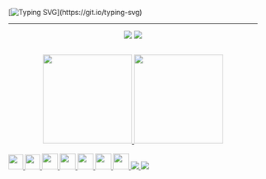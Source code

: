 [![Typing SVG](https://readme-typing-svg.herokuapp.com/?color=aaa9bb&size=35&center=true&vCenter=true&width=1000&lines=Hi+there,+my+name+is+Camila+Ferreira+de+Almeida;and+welcome+to+my+Github+profile!)](https://git.io/typing-svg)

---

<div align="center">
 <img heigth="32em" src="https://img.shields.io/badge/LinkedIn-0077B5?style=for-the-badge&logo=linkedin&logoColor=white" />
 <img heigth="32em" src="https://img.shields.io/badge/GitHub-100000?style=for-the-badge&logo=github&logoColor=white" />
</div>

##

<div align="center">
 <a href="https://github.com/jkvua">
  <img height="180em" src="https://github-readme-stats.vercel.app/api/top-langs/?username=Jkvua&layout=compact&langs_count=7&theme=midnight-purple"/>
  <img height="180em" src="https://github-readme-stats.vercel.app/api?username=Jkvua&show_icons=true&theme=midnight-purple&include_all_commits=true&count_private=true"/>
</div>

 <div style="display: inline_block"><br>
  <img height="30em" src="https://img.shields.io/badge/MySQL-005C84?style=for-the-badge&logo=mysql&logoColor=white" />
  <img height="30em" src="https://img.shields.io/badge/Vue%20js-35495E?style=for-the-badge&logo=vuedotjs&logoColor=4FC08D" />
  <img height="32em" src="https://img.shields.io/badge/Vuetify-1867C0?style=for-the-badge&logo=vuetify&logoColor=white" />
  <img height="32em" src="https://img.shields.io/badge/Python-FFD43B?style=for-the-badge&logo=python&logoColor=blue" />
  <img height="32em" src="https://img.shields.io/badge/Django-092E20?style=for-the-badge&logo=django&logoColor=green" />
  <img height="32em" src="https://img.shields.io/badge/VSCode-0078D4?style=for-the-badge&logo=visual%20studio%20code&logoColor=white" />
  <img height="32em" src="https://img.shields.io/badge/CSS3-1572B6?style=for-the-badge&logo=css3&logoColor=white"  />
  <img heigth="32em" src="https://img.shields.io/badge/HTML5-E34F26?style=for-the-badge&logo=html5&logoColor=white" />
  <img heigth="32em" src="https://img.shields.io/badge/JavaScript-323330?style=for-the-badge&logo=javascript&logoColor=F7DF1E" />
 </div>
 
<!-- ![snake animation](https://github.com/Jkvua/Jkvua/blob/output/github-contribution-grid-snake.svg) -->


 
